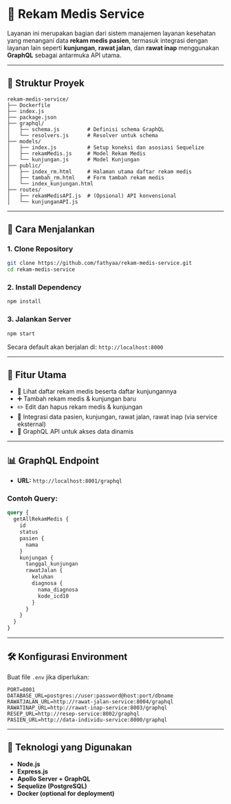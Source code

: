 
# 🏥 Rekam Medis Service

Layanan ini merupakan bagian dari sistem manajemen layanan kesehatan yang menangani data **rekam medis pasien**, termasuk integrasi dengan layanan lain seperti **kunjungan**, **rawat jalan**, dan **rawat inap** menggunakan **GraphQL** sebagai antarmuka API utama.

---

## 📁 Struktur Proyek

```
rekam-medis-service/
├── Dockerfile
├── index.js
├── package.json
├── graphql/
│   ├── schema.js         # Definisi schema GraphQL
│   └── resolvers.js      # Resolver untuk schema
├── models/
│   ├── index.js          # Setup koneksi dan asosiasi Sequelize
│   ├── rekamMedis.js     # Model Rekam Medis
│   └── kunjungan.js      # Model Kunjungan
├── public/
│   ├── index_rm.html     # Halaman utama daftar rekam medis
│   ├── tambah_rm.html    # Form tambah rekam medis
│   └── index_kunjungan.html
├── routes/
│   ├── rekamMedisAPI.js  # (Opsional) API konvensional
│   └── kunjunganAPI.js
```

---

## 🚀 Cara Menjalankan

### 1. Clone Repository

```bash
git clone https://github.com/fathyaa/rekam-medis-service.git
cd rekam-medis-service
```

### 2. Install Dependency

```bash
npm install
```

### 3. Jalankan Server

```bash
npm start
```

Secara default akan berjalan di: `http://localhost:8000`

---

## 🧠 Fitur Utama

- 🔎 Lihat daftar rekam medis beserta daftar kunjungannya
- ➕ Tambah rekam medis & kunjungan baru 
- ✏️ Edit dan hapus rekam medis & kunjungan
- 📡 Integrasi data pasien, kunjungan, rawat jalan, rawat inap (via service eksternal)
- 🧬 GraphQL API untuk akses data dinamis

---

## 📊 GraphQL Endpoint

- **URL:** `http://localhost:8001/graphql`

### Contoh Query:

```graphql
query {
  getAllRekamMedis {
    id
    status
    pasien {
      nama
    }
    kunjungan {
      tanggal_kunjungan
      rawatJalan {
        keluhan
        diagnosa {
          nama_diagnosa
          kode_icd10
        }
      }
    }
  }
}
```

---

## 🛠 Konfigurasi Environment

Buat file `.env` jika diperlukan:

```env
PORT=8001
DATABASE_URL=postgres://user:password@host:port/dbname
RAWATJALAN_URL=http://rawat-jalan-service:8004/graphql
RAWATINAP_URL=http://rawat-inap-service:8003/graphql
RESEP_URL=http://resep-service:8002/graphql
PASIEN_URL=http://data-individu-service:8000/graphql
```

---

## 🧪 Teknologi yang Digunakan

- **Node.js**
- **Express.js**
- **Apollo Server + GraphQL**
- **Sequelize (PostgreSQL)**
- **Docker (optional for deployment)**
